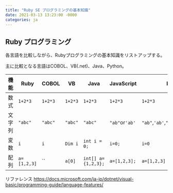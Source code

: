 ```yaml
---
title: "Ruby SE プログラミングの基本知識"
date: 2021-03-13 13:23:00 -0000
categories: ja
---
```


## Ruby プログラミング

各言語を比較しながら、Rubyプログラミングの基本知識をリストアップする。

主に比較となる言語はCOBOL、VB(.net)、Java、Python。


機能     |Ruby       | COBOL     | VB      | Java             | JavaScript     | Python
---------|-----------|-----------|---------|------------------|----------------|---------
数式     |  `1+2*3`  |  `1+2*3`  | `1+2*3` |   `1+2*3`        |  `1+2*3`       |  `1+2*3`   
文字列   |  `"abc"`  |  `"abc"`  | `"abc"` |   `"abc"`        |`"ab"`or`'ab'`  |`"ab"`,`'ab'`,`"""ab"""`,`'''ab'''`
変数     |  `i`      |  `i`      | `Dim i` |`int i = 0;`      |  `i=0;`        |  `i=0`
配列     |`a=[1,2,3]`|  ``       | `a[0]`  |`int[] a={1,2,3};`|  `a=[1,2,3];`  |  `a=[1,2,3]`


リファレンス
https://docs.microsoft.com/ja-jp/dotnet/visual-basic/programming-guide/language-features/
